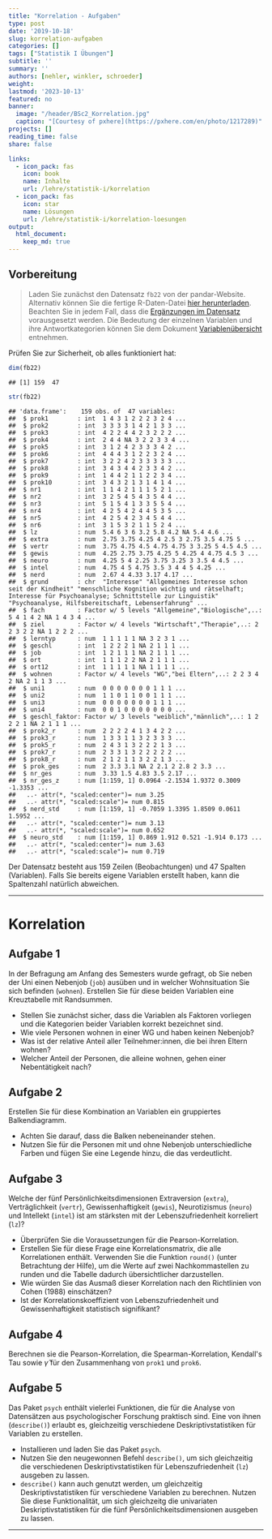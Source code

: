 ```yaml
---
title: "Korrelation - Aufgaben" 
type: post
date: '2019-10-18' 
slug: korrelation-aufgaben
categories: [] 
tags: ["Statistik I Übungen"] 
subtitle: ''
summary: '' 
authors: [nehler, winkler, schroeder]
weight:
lastmod: '2023-10-13'
featured: no
banner:
  image: "/header/BSc2_Korrelation.jpg"
  caption: "[Courtesy of pxhere](https://pxhere.com/en/photo/1217289)"
projects: []
reading_time: false
share: false

links:
  - icon_pack: fas
    icon: book
    name: Inhalte
    url: /lehre/statistik-i/korrelation
  - icon_pack: fas
    icon: star
    name: Lösungen
    url: /lehre/statistik-i/korrelation-loesungen
output:
  html_document:
    keep_md: true
---
```



## Vorbereitung



> Laden Sie zunächst den Datensatz `fb22` von der pandar-Website. Alternativ können Sie die fertige R-Daten-Datei [<i class="fas fa-download"></i> hier herunterladen](/daten/fb22.rda). Beachten Sie in jedem Fall, dass die [Ergänzungen im Datensatz](/post/korrelation/#prep) vorausgesetzt werden. Die Bedeutung der einzelnen Variablen und ihre Antwortkategorien können Sie dem Dokument [Variablenübersicht](/lehre/statistik-i/variablen.pdf) entnehmen.

Prüfen Sie zur Sicherheit, ob alles funktioniert hat: 


```r
dim(fb22)
```

```
## [1] 159  47
```

```r
str(fb22)
```

```
## 'data.frame':	159 obs. of  47 variables:
##  $ prok1        : int  1 4 3 1 2 2 2 3 2 4 ...
##  $ prok2        : int  3 3 3 3 1 4 2 1 3 3 ...
##  $ prok3        : int  4 2 2 4 4 2 3 2 2 2 ...
##  $ prok4        : int  2 4 4 NA 3 2 2 3 3 4 ...
##  $ prok5        : int  3 1 2 4 2 3 3 3 4 2 ...
##  $ prok6        : int  4 4 4 3 1 2 2 3 2 4 ...
##  $ prok7        : int  3 2 2 4 2 3 3 3 3 3 ...
##  $ prok8        : int  3 4 3 4 4 2 3 3 4 2 ...
##  $ prok9        : int  1 4 4 2 1 1 2 2 3 4 ...
##  $ prok10       : int  3 4 3 2 1 3 1 4 1 4 ...
##  $ nr1          : int  1 1 4 2 1 1 1 5 2 1 ...
##  $ nr2          : int  3 2 5 4 5 4 3 5 4 4 ...
##  $ nr3          : int  5 1 5 4 1 3 3 5 5 4 ...
##  $ nr4          : int  4 2 5 4 2 4 4 5 3 5 ...
##  $ nr5          : int  4 2 5 4 2 3 4 5 4 4 ...
##  $ nr6          : int  3 1 5 3 2 1 1 5 2 4 ...
##  $ lz           : num  5.4 6 3 6 3.2 5.8 4.2 NA 5.4 4.6 ...
##  $ extra        : num  2.75 3.75 4.25 4 2.5 3 2.75 3.5 4.75 5 ...
##  $ vertr        : num  3.75 4.75 4.5 4.75 4.75 3 3.25 5 4.5 4.5 ...
##  $ gewis        : num  4.25 2.75 3.75 4.25 5 4.25 4 4.75 4.5 3 ...
##  $ neuro        : num  4.25 5 4 2.25 3.75 3.25 3 3.5 4 4.5 ...
##  $ intel        : num  4.75 4 5 4.75 3.5 3 4 4 5 4.25 ...
##  $ nerd         : num  2.67 4 4.33 3.17 4.17 ...
##  $ grund        : chr  "Interesse" "Allgemeines Interesse schon seit der Kindheit" "menschliche Kognition wichtig und rätselhaft; Interesse für Psychoanalyse; Schnittstelle zur Linguistik" "Psychoanalyse, Hilfsbereitschaft, Lebenserfahrung" ...
##  $ fach         : Factor w/ 5 levels "Allgemeine","Biologische",..: 5 4 1 4 2 NA 1 4 3 4 ...
##  $ ziel         : Factor w/ 4 levels "Wirtschaft","Therapie",..: 2 2 3 2 2 NA 1 2 2 2 ...
##  $ lerntyp      : num  1 1 1 1 1 NA 3 2 3 1 ...
##  $ geschl       : int  1 2 2 2 1 NA 2 1 1 1 ...
##  $ job          : int  1 2 1 1 1 NA 2 1 1 1 ...
##  $ ort          : int  1 1 1 2 2 NA 2 1 1 1 ...
##  $ ort12        : int  1 1 1 1 1 NA 1 1 1 1 ...
##  $ wohnen       : Factor w/ 4 levels "WG","bei Eltern",..: 2 2 3 4 2 NA 2 1 1 3 ...
##  $ uni1         : num  0 0 0 0 0 0 0 1 1 1 ...
##  $ uni2         : num  1 1 0 1 1 0 0 1 1 1 ...
##  $ uni3         : num  0 0 0 0 0 0 0 1 1 1 ...
##  $ uni4         : num  0 0 1 0 0 0 0 0 0 0 ...
##  $ geschl_faktor: Factor w/ 3 levels "weiblich","männlich",..: 1 2 2 2 1 NA 2 1 1 1 ...
##  $ prok2_r      : num  2 2 2 2 4 1 3 4 2 2 ...
##  $ prok3_r      : num  1 3 3 1 1 3 2 3 3 3 ...
##  $ prok5_r      : num  2 4 3 1 3 2 2 2 1 3 ...
##  $ prok7_r      : num  2 3 3 1 3 2 2 2 2 2 ...
##  $ prok8_r      : num  2 1 2 1 1 3 2 2 1 3 ...
##  $ prok_ges     : num  2 3.3 3.1 NA 2 2.1 2 2.8 2 3.3 ...
##  $ nr_ges       : num  3.33 1.5 4.83 3.5 2.17 ...
##  $ nr_ges_z     : num [1:159, 1] 0.0964 -2.1534 1.9372 0.3009 -1.3353 ...
##   ..- attr(*, "scaled:center")= num 3.25
##   ..- attr(*, "scaled:scale")= num 0.815
##  $ nerd_std     : num [1:159, 1] -0.7059 1.3395 1.8509 0.0611 1.5952 ...
##   ..- attr(*, "scaled:center")= num 3.13
##   ..- attr(*, "scaled:scale")= num 0.652
##  $ neuro_std    : num [1:159, 1] 0.869 1.912 0.521 -1.914 0.173 ...
##   ..- attr(*, "scaled:center")= num 3.63
##   ..- attr(*, "scaled:scale")= num 0.719
```

Der Datensatz besteht aus 159 Zeilen (Beobachtungen) und 47 Spalten (Variablen). Falls Sie bereits eigene Variablen erstellt haben, kann die Spaltenzahl natürlich abweichen.

***
# Korrelation

## Aufgabe 1

In der Befragung am Anfang des Semesters wurde gefragt, ob Sie neben der Uni einen Nebenjob (`job`) ausüben und in welcher Wohnsituation Sie sich befinden (`wohnen`). Erstellen Sie für diese beiden Variablen eine Kreuztabelle mit Randsummen.

  * Stellen Sie zunächst sicher, dass die Variablen als Faktoren vorliegen und die Kategorien beider Variablen korrekt bezeichnet sind. 
  * Wie viele Personen wohnen in einer WG und haben keinen Nebenjob? 
  * Was ist der relative Anteil aller Teilnehmer:innen, die bei ihren Eltern wohnen?
  * Welcher Anteil der Personen, die alleine wohnen, gehen einer Nebentätigkeit nach?

## Aufgabe 2

Erstellen Sie für diese Kombination an Variablen ein gruppiertes Balkendiagramm.

  * Achten Sie darauf, dass die Balken nebeneinander stehen.
  * Nutzen Sie für die Personen mit und ohne Nebenjob unterschiedliche Farben und fügen Sie eine Legende hinzu, die das verdeutlicht.


## Aufgabe 3

Welche der fünf Persönlichkeitsdimensionen Extraversion (`extra`), Verträglichkeit (`vertr`), Gewissenhaftigkeit (`gewis`), Neurotizismus (`neuro`) und Intellekt (`intel`) ist am stärksten mit der Lebenszufriedenheit korreliert (`lz`)?

  * Überprüfen Sie die Voraussetzungen für die Pearson-Korrelation.
  * Erstellen Sie für diese Frage eine Korrelationsmatrix, die alle Korrelationen enthält. Verwenden Sie die Funktion `round()` (unter Betrachtung der Hilfe), um die Werte auf zwei Nachkommastellen zu runden und die Tabelle dadurch übersichtlicher darzustellen.
  * Wie würden Sie das Ausmaß dieser Korrelation nach den Richtlinien von Cohen (1988) einschätzen?
  * Ist der Korrelationskoeffizient von Lebenszufriedenheit und Gewissenhaftigkeit statistisch signifikant?

## Aufgabe 4
Berechnen sie die Pearson-Korrelation, die Spearman-Korrelation, Kendall's Tau sowie $\hat{\gamma}$ für den Zusammenhang von `prok1` und `prok6`.

## Aufgabe 5

Das Paket `psych` enthält vielerlei Funktionen, die für die Analyse von Datensätzen aus psychologischer Forschung praktisch sind. Eine von ihnen (`describe()`) erlaubt es, gleichzeitig verschiedene Deskriptivstatistiken für Variablen zu erstellen.

  * Installieren und laden Sie das Paket `psych`.
  * Nutzen Sie den neugewonnen Befehl `describe()`, um sich gleichzeitig die verschiedenen Deskriptivstatistiken für Lebenszufriedenheit (`lz`) ausgeben zu lassen. 
  * `describe()` kann auch genutzt werden, um gleichzeitig Deskriptivstatistiken für verschiedene Variablen zu berechnen. Nutzen Sie diese Funktionalität, um sich gleichzeitg die univariaten Deskriptivstatistiken für die fünf Persönlichkeitsdimensionen ausgeben zu lassen.
    
***
